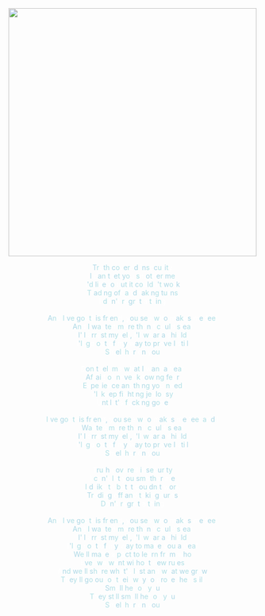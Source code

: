 

<div align="center">
  <img src="https://static.wikia.nocookie.net/themiddle/images/c/ce/Tumblr_o96nhfT5Fi1rt41g1o1_500.gif/revision/latest/scale-to-width-down/500?cb=20231028133904" width="500">
  <p>
<font color="#ADD8E6">T</font><font color="#B0E0E6">r</font><font color="#FFFFFF">u</font><font color="#ADD8E6">t</font><font color="#B0E0E6">h</font><font color="#FFFFFF"> </font><font color="#ADD8E6">c</font><font color="#B0E0E6">o</font><font color="#FFFFFF">v</font><font color="#ADD8E6">e</font><font color="#B0E0E6">r</font><font color="#FFFFFF">e</font><font color="#ADD8E6">d</font><font color="#B0E0E6"> </font><font color="#FFFFFF">i</font><font color="#ADD8E6">n</font><font color="#B0E0E6">s</font><font color="#FFFFFF">e</font><font color="#ADD8E6">c</font><font color="#B0E0E6">u</font><font color="#FFFFFF">r</font><font color="#ADD8E6">i</font><font color="#B0E0E6">t</font><font color="#FFFFFF">y</font><br>
<font color="#ADD8E6">I</font><font color="#B0E0E6"> </font><font color="#FFFFFF">c</font><font color="#ADD8E6">a</font><font color="#B0E0E6">n</font><font color="#FFFFFF">'</font><font color="#ADD8E6">t</font><font color="#B0E0E6"> </font><font color="#FFFFFF">l</font><font color="#ADD8E6">e</font><font color="#B0E0E6">t</font><font color="#FFFFFF"> </font><font color="#ADD8E6">y</font><font color="#B0E0E6">o</font><font color="#FFFFFF">u</font><font color="#ADD8E6"> </font><font color="#B0E0E6">s</font><font color="#FFFFFF">m</font><font color="#ADD8E6">o</font><font color="#B0E0E6">t</font><font color="#FFFFFF">h</font><font color="#ADD8E6">e</font><font color="#B0E0E6">r</font><font color="#FFFFFF"> </font><font color="#ADD8E6">m</font><font color="#B0E0E6">e</font><br>
<font color="#FFFFFF">I</font><font color="#ADD8E6">'</font><font color="#B0E0E6">d</font><font color="#FFFFFF"> </font><font color="#ADD8E6">l</font><font color="#B0E0E6">i</font><font color="#FFFFFF">k</font><font color="#ADD8E6">e</font><font color="#B0E0E6"> </font><font color="#FFFFFF">t</font><font color="#ADD8E6">o</font><font color="#B0E0E6"> </font><font color="#FFFFFF">b</font><font color="#ADD8E6">u</font><font color="#B0E0E6">t</font><font color="#FFFFFF"> </font><font color="#ADD8E6">i</font><font color="#B0E0E6">t</font><font color="#FFFFFF"> </font><font color="#ADD8E6">c</font><font color="#B0E0E6">o</font><font color="#FFFFFF">u</font><font color="#ADD8E6">l</font><font color="#B0E0E6">d</font><font color="#FFFFFF">n</font><font color="#ADD8E6">'</font><font color="#B0E0E6">t</font><font color="#FFFFFF"> </font><font color="#ADD8E6">w</font><font color="#B0E0E6">o</font><font color="#FFFFFF">r</font><font color="#ADD8E6">k</font><br>
<font color="#B0E0E6">T</font><font color="#FFFFFF">r</font><font color="#ADD8E6">a</font><font color="#B0E0E6">d</font><font color="#FFFFFF">i</font><font color="#ADD8E6">n</font><font color="#B0E0E6">g</font><font color="#FFFFFF"> </font><font color="#ADD8E6">o</font><font color="#B0E0E6">f</font><font color="#FFFFFF">f</font><font color="#ADD8E6"> </font><font color="#B0E0E6">a</font><font color="#FFFFFF">n</font><font color="#ADD8E6">d</font><font color="#B0E0E6"> </font><font color="#FFFFFF">t</font><font color="#ADD8E6">a</font><font color="#B0E0E6">k</font><font color="#FFFFFF">i</font><font color="#ADD8E6">n</font><font color="#B0E0E6">g</font><font color="#FFFFFF"> </font><font color="#ADD8E6">t</font><font color="#B0E0E6">u</font><font color="#FFFFFF">r</font><font color="#ADD8E6">n</font><font color="#B0E0E6">s</font><br>
<font color="#FFFFFF">I</font><font color="#ADD8E6"> </font><font color="#B0E0E6">d</font><font color="#FFFFFF">o</font><font color="#ADD8E6">n</font><font color="#B0E0E6">'</font><font color="#FFFFFF">t</font><font color="#ADD8E6"> </font><font color="#B0E0E6">r</font><font color="#FFFFFF">e</font><font color="#ADD8E6">g</font><font color="#B0E0E6">r</font><font color="#FFFFFF">e</font><font color="#ADD8E6">t</font><font color="#B0E0E6"> </font><font color="#FFFFFF">a</font><font color="#ADD8E6"> </font><font color="#B0E0E6">t</font><font color="#FFFFFF">h</font><font color="#ADD8E6">i</font><font color="#B0E0E6">n</font><font color="#FFFFFF">g</font><br>
<br>
<font color="#ADD8E6">A</font><font color="#B0E0E6">n</font><font color="#FFFFFF">d</font><font color="#ADD8E6"> </font><font color="#B0E0E6">I</font><font color="#FFFFFF">'</font><font color="#ADD8E6">v</font><font color="#B0E0E6">e</font><font color="#FFFFFF"> </font><font color="#ADD8E6">g</font><font color="#B0E0E6">o</font><font color="#FFFFFF">t</font><font color="#ADD8E6"> </font><font color="#B0E0E6">t</font><font color="#FFFFFF">h</font><font color="#ADD8E6">i</font><font color="#B0E0E6">s</font><font color="#FFFFFF"> </font><font color="#ADD8E6">f</font><font color="#B0E0E6">r</font><font color="#FFFFFF">i</font><font color="#ADD8E6">e</font><font color="#B0E0E6">n</font><font color="#FFFFFF">d</font><font color="#ADD8E6">,</font><font color="#B0E0E6"> </font><font color="#FFFFFF">y</font><font color="#ADD8E6">o</font><font color="#B0E0E6">u</font><font color="#FFFFFF"> </font><font color="#ADD8E6">s</font><font color="#B0E0E6">e</font><font color="#FFFFFF">e</font><font color="#ADD8E6"> </font><font color="#B0E0E6">w</font><font color="#FFFFFF">h</font><font color="#ADD8E6">o</font><font color="#B0E0E6"> </font><font color="#FFFFFF">m</font><font color="#ADD8E6">a</font><font color="#B0E0E6">k</font><font color="#FFFFFF">e</font><font color="#ADD8E6">s</font><font color="#B0E0E6"> </font><font color="#FFFFFF">m</font><font color="#ADD8E6">e</font><font color="#B0E0E6"> </font><font color="#FFFFFF">f</font><font color="#ADD8E6">e</font><font color="#B0E0E6">e</font><font color="#FFFFFF">l</font><br>
<font color="#ADD8E6">A</font><font color="#B0E0E6">n</font><font color="#FFFFFF">d</font><font color="#ADD8E6"> </font><font color="#B0E0E6">I</font><font color="#FFFFFF"> </font><font color="#ADD8E6">w</font><font color="#B0E0E6">a</font><font color="#FFFFFF">n</font><font color="#ADD8E6">t</font><font color="#B0E0E6">e</font><font color="#FFFFFF">d</font><font color="#ADD8E6"> </font><font color="#B0E0E6">m</font><font color="#FFFFFF">o</font><font color="#ADD8E6">r</font><font color="#B0E0E6">e</font><font color="#FFFFFF"> </font><font color="#ADD8E6">t</font><font color="#B0E0E6">h</font><font color="#FFFFFF">a</font><font color="#ADD8E6">n</font><font color="#B0E0E6"> </font><font color="#FFFFFF">I</font><font color="#ADD8E6"> </font><font color="#B0E0E6">c</font><font color="#FFFFFF">o</font><font color="#ADD8E6">u</font><font color="#B0E0E6">l</font><font color="#FFFFFF">d</font><font color="#ADD8E6"> </font><font color="#B0E0E6">s</font><font color="#FFFFFF">t</font><font color="#ADD8E6">e</font><font color="#B0E0E6">a</font><font color="#FFFFFF">l</font><br>
<font color="#ADD8E6">I</font><font color="#B0E0E6">'</font><font color="#FFFFFF">l</font><font color="#ADD8E6">l</font><font color="#B0E0E6"> </font><font color="#FFFFFF">a</font><font color="#ADD8E6">r</font><font color="#B0E0E6">r</font><font color="#FFFFFF">e</font><font color="#ADD8E6">s</font><font color="#B0E0E6">t</font><font color="#FFFFFF"> </font><font color="#ADD8E6">m</font><font color="#B0E0E6">y</font><font color="#FFFFFF">s</font><font color="#ADD8E6">e</font><font color="#B0E0E6">l</font><font color="#FFFFFF">f</font><font color="#ADD8E6">,</font><font color="#B0E0E6"> </font><font color="#FFFFFF">I</font><font color="#ADD8E6">'</font><font color="#B0E0E6">l</font><font color="#FFFFFF">l</font><font color="#ADD8E6"> </font><font color="#B0E0E6">w</font><font color="#FFFFFF">e</font><font color="#ADD8E6">a</font><font color="#B0E0E6">r</font><font color="#FFFFFF"> </font><font color="#ADD8E6">a</font><font color="#B0E0E6"> </font><font color="#FFFFFF">s</font><font color="#ADD8E6">h</font><font color="#B0E0E6">i</font><font color="#FFFFFF">e</font><font color="#ADD8E6">l</font><font color="#B0E0E6">d</font><br>
<font color="#FFFFFF">I</font><font color="#ADD8E6">'</font><font color="#B0E0E6">l</font><font color="#FFFFFF">l</font><font color="#ADD8E6"> </font><font color="#B0E0E6">g</font><font color="#FFFFFF">o</font><font color="#ADD8E6"> </font><font color="#B0E0E6">o</font><font color="#FFFFFF">u</font><font color="#ADD8E6">t</font><font color="#B0E0E6"> </font><font color="#FFFFFF">o</font><font color="#ADD8E6">f</font><font color="#B0E0E6"> </font><font color="#FFFFFF">m</font><font color="#ADD8E6">y</font><font color="#B0E0E6"> </font><font color="#FFFFFF">w</font><font color="#ADD8E6">a</font><font color="#B0E0E6">y</font><font color="#FFFFFF"> </font><font color="#ADD8E6">t</font><font color="#B0E0E6">o</font><font color="#FFFFFF"> </font><font color="#ADD8E6">p</font><font color="#B0E0E6">r</font><font color="#FFFFFF">o</font><font color="#ADD8E6">v</font><font color="#B0E0E6">e</font><font color="#FFFFFF"> </font><font color="#ADD8E6">I</font><font color="#B0E0E6"> </font><font color="#FFFFFF">s</font><font color="#ADD8E6">t</font><font color="#B0E0E6">i</font><font color="#FFFFFF">l</font><font color="#ADD8E6">l</font><br>
<font color="#B0E0E6">S</font><font color="#FFFFFF">m</font><font color="#ADD8E6">e</font><font color="#B0E0E6">l</font><font color="#FFFFFF">l</font><font color="#ADD8E6"> </font><font color="#B0E0E6">h</font><font color="#FFFFFF">e</font><font color="#ADD8E6">r</font><font color="#B0E0E6"> </font><font color="#FFFFFF">o</font><font color="#ADD8E6">n</font><font color="#B0E0E6"> </font><font color="#FFFFFF">y</font><font color="#ADD8E6">o</font><font color="#B0E0E6">u</font><br>
<br>
<font color="#FFFFFF">D</font><font color="#ADD8E6">o</font><font color="#B0E0E6">n</font><font color="#FFFFFF">'</font><font color="#ADD8E6">t</font><font color="#B0E0E6"> </font><font color="#FFFFFF">t</font><font color="#ADD8E6">e</font><font color="#B0E0E6">l</font><font color="#FFFFFF">l</font><font color="#ADD8E6"> </font><font color="#B0E0E6">m</font><font color="#FFFFFF">e</font><font color="#ADD8E6"> </font><font color="#B0E0E6">w</font><font color="#FFFFFF">h</font><font color="#ADD8E6">a</font><font color="#B0E0E6">t</font><font color="#FFFFFF"> </font><font color="#ADD8E6">I</font><font color="#B0E0E6"> </font><font color="#FFFFFF">w</font><font color="#ADD8E6">a</font><font color="#B0E0E6">n</font><font color="#FFFFFF">n</font><font color="#ADD8E6">a</font><font color="#B0E0E6"> </font><font color="#FFFFFF">h</font><font color="#ADD8E6">e</font><font color="#B0E0E6">a</font><font color="#FFFFFF">r</font><br>
<font color="#ADD8E6">A</font><font color="#B0E0E6">f</font><font color="#FFFFFF">r</font><font color="#ADD8E6">a</font><font color="#B0E0E6">i</font><font color="#FFFFFF">d</font><font color="#ADD8E6"> </font><font color="#B0E0E6">o</font><font color="#FFFFFF">f</font><font color="#ADD8E6"> </font><font color="#B0E0E6">n</font><font color="#FFFFFF">e</font><font color="#ADD8E6">v</font><font color="#B0E0E6">e</font><font color="#FFFFFF">r</font><font color="#ADD8E6"> </font><font color="#B0E0E6">k</font><font color="#FFFFFF">n</font><font color="#ADD8E6">o</font><font color="#B0E0E6">w</font><font color="#FFFFFF">i</font><font color="#ADD8E6">n</font><font color="#B0E0E6">g</font><font color="#FFFFFF"> </font><font color="#ADD8E6">f</font><font color="#B0E0E6">e</font><font color="#FFFFFF">a</font><font color="#ADD8E6">r</font><br>
<font color="#B0E0E6">E</font><font color="#FFFFFF">x</font><font color="#ADD8E6">p</font><font color="#B0E0E6">e</font><font color="#FFFFFF">r</font><font color="#ADD8E6">i</font><font color="#B0E0E6">e</font><font color="#FFFFFF">n</font><font color="#ADD8E6">c</font><font color="#B0E0E6">e</font><font color="#FFFFFF"> </font><font color="#ADD8E6">a</font><font color="#B0E0E6">n</font><font color="#FFFFFF">y</font><font color="#ADD8E6">t</font><font color="#B0E0E6">h</font><font color="#FFFFFF">i</font><font color="#ADD8E6">n</font><font color="#B0E0E6">g</font><font color="#FFFFFF"> </font><font color="#ADD8E6">y</font><font color="#B0E0E6">o</font><font color="#FFFFFF">u</font><font color="#ADD8E6"> </font><font color="#B0E0E6">n</font><font color="#FFFFFF">e</font><font color="#ADD8E6">e</font><font color="#B0E0E6">d</font><br>
<font color="#FFFFFF">I</font><font color="#ADD8E6">'</font><font color="#B0E0E6">l</font><font color="#FFFFFF">l</font><font color="#ADD8E6"> </font><font color="#B0E0E6">k</font><font color="#FFFFFF">e</font><font color="#ADD8E6">e</font><font color="#B0E0E6">p</font><font color="#FFFFFF"> </font><font color="#ADD8E6">f</font><font color="#B0E0E6">i</font><font color="#FFFFFF">g</font><font color="#ADD8E6">h</font><font color="#B0E0E6">t</font><font color="#FFFFFF">i</font><font color="#ADD8E6">n</font><font color="#B0E0E6">g</font><font color="#FFFFFF"> </font><font color="#ADD8E6">j</font><font color="#B0E0E6">e</font><font color="#FFFFFF">a</font><font color="#ADD8E6">l</font><font color="#B0E0E6">o</font><font color="#FFFFFF">u</font><font color="#ADD8E6">s</font><font color="#B0E0E6">y</font><br>
<font color="#FFFFFF">U</font><font color="#ADD8E6">n</font><font color="#B0E0E6">t</font><font color="#FFFFFF">i</font><font color="#ADD8E6">l</font><font color="#B0E0E6"> </font><font color="#FFFFFF">i</font><font color="#ADD8E6">t</font><font color="#B0E0E6">'</font><font color="#FFFFFF">s</font><font color="#ADD8E6"> </font><font color="#B0E0E6">f</font><font color="#FFFFFF">u</font><font color="#ADD8E6">c</font><font color="#B0E0E6">k</font><font color="#FFFFFF">i</font><font color="#ADD8E6">n</font><font color="#B0E0E6">g</font><font color="#FFFFFF"> </font><font color="#ADD8E6">g</font><font color="#B0E0E6">o</font><font color="#FFFFFF">n</font><font color="#ADD8E6">e</font><br>
<br>
<font color="#B0E0E6">I</font><font color="#FFFFFF">'</font><font color="#ADD8E6">v</font><font color="#B0E0E6">e</font><font color="#FFFFFF"> </font><font color="#ADD8E6">g</font><font color="#B0E0E6">o</font><font color="#FFFFFF">t</font><font color="#ADD8E6"> </font><font color="#B0E0E6">t</font><font color="#FFFFFF">h</font><font color="#ADD8E6">i</font><font color="#B0E0E6">s</font><font color="#FFFFFF"> </font><font color="#ADD8E6">f</font><font color="#B0E0E6">r</font><font color="#FFFFFF">i</font><font color="#ADD8E6">e</font><font color="#B0E0E6">n</font><font color="#FFFFFF">d</font><font color="#ADD8E6">,</font><font color="#B0E0E6"> </font><font color="#FFFFFF">y</font><font color="#ADD8E6">o</font><font color="#B0E0E6">u</font><font color="#FFFFFF"> </font><font color="#ADD8E6">s</font><font color="#B0E0E6">e</font><font color="#FFFFFF">e</font><font color="#ADD8E6"> </font><font color="#B0E0E6">w</font><font color="#FFFFFF">h</font><font color="#ADD8E6">o</font><font color="#B0E0E6"> </font><font color="#FFFFFF">m</font><font color="#ADD8E6">a</font><font color="#B0E0E6">k</font><font color="#FFFFFF">e</font><font color="#ADD8E6">s</font><font color="#B0E0E6"> </font><font color="#FFFFFF">m</font><font color="#ADD8E6">e</font><font color="#B0E0E6"> </font><font color="#FFFFFF">f</font><font color="#ADD8E6">e</font><font color="#B0E0E6">e</font><font color="#FFFFFF">l</font><font color="#ADD8E6"> </font><font color="#B0E0E6">a</font><font color="#FFFFFF">n</font><font color="#ADD8E6">d</font><font color="#B0E0E6"> </font><font color="#FFFFFF">I</font><br>
<font color="#ADD8E6">W</font><font color="#B0E0E6">a</font><font color="#FFFFFF">n</font><font color="#ADD8E6">t</font><font color="#B0E0E6">e</font><font color="#FFFFFF">d</font><font color="#ADD8E6"> </font><font color="#B0E0E6">m</font><font color="#FFFFFF">o</font><font color="#ADD8E6">r</font><font color="#B0E0E6">e</font><font color="#FFFFFF"> </font><font color="#ADD8E6">t</font><font color="#B0E0E6">h</font><font color="#FFFFFF">a</font><font color="#ADD8E6">n</font><font color="#B0E0E6"> </font><font color="#FFFFFF">I</font><font color="#ADD8E6"> </font><font color="#B0E0E6">c</font><font color="#FFFFFF">o</font><font color="#ADD8E6">u</font><font color="#B0E0E6">l</font><font color="#FFFFFF">d</font><font color="#ADD8E6"> </font><font color="#B0E0E6">s</font><font color="#FFFFFF">t</font><font color="#ADD8E6">e</font><font color="#B0E0E6">a</font><font color="#FFFFFF">l</font><br>
<font color="#ADD8E6">I</font><font color="#B0E0E6">'</font><font color="#FFFFFF">l</font><font color="#ADD8E6">l</font><font color="#B0E0E6"> </font><font color="#FFFFFF">a</font><font color="#ADD8E6">r</font><font color="#B0E0E6">r</font><font color="#FFFFFF">e</font><font color="#ADD8E6">s</font><font color="#B0E0E6">t</font><font color="#FFFFFF"> </font><font color="#ADD8E6">m</font><font color="#B0E0E6">y</font><font color="#FFFFFF">s</font><font color="#ADD8E6">e</font><font color="#B0E0E6">l</font><font color="#FFFFFF">f</font><font color="#ADD8E6">,</font><font color="#B0E0E6"> </font><font color="#FFFFFF">I</font><font color="#ADD8E6">'</font><font color="#B0E0E6">l</font><font color="#FFFFFF">l</font><font color="#ADD8E6"> </font><font color="#B0E0E6">w</font><font color="#FFFFFF">e</font><font color="#ADD8E6">a</font><font color="#B0E0E6">r</font><font color="#FFFFFF"> </font><font color="#ADD8E6">a</font><font color="#B0E0E6"> </font><font color="#FFFFFF">s</font><font color="#ADD8E6">h</font><font color="#B0E0E6">i</font><font color="#FFFFFF">e</font><font color="#ADD8E6">l</font><font color="#B0E0E6">d</font><br>
<font color="#FFFFFF">I</font><font color="#ADD8E6">'</font><font color="#B0E0E6">l</font><font color="#FFFFFF">l</font><font color="#ADD8E6"> </font><font color="#B0E0E6">g</font><font color="#FFFFFF">o</font><font color="#ADD8E6"> </font><font color="#B0E0E6">o</font><font color="#FFFFFF">u</font><font color="#ADD8E6">t</font><font color="#B0E0E6"> </font><font color="#FFFFFF">o</font><font color="#ADD8E6">f</font><font color="#B0E0E6"> </font><font color="#FFFFFF">m</font><font color="#ADD8E6">y</font><font color="#B0E0E6"> </font><font color="#FFFFFF">w</font><font color="#ADD8E6">a</font><font color="#B0E0E6">y</font><font color="#FFFFFF"> </font><font color="#ADD8E6">t</font><font color="#B0E0E6">o</font><font color="#FFFFFF"> </font><font color="#ADD8E6">p</font><font color="#B0E0E6">r</font><font color="#FFFFFF">o</font><font color="#ADD8E6">v</font><font color="#B0E0E6">e</font><font color="#FFFFFF"> </font><font color="#ADD8E6">I</font><font color="#B0E0E6"> </font><font color="#FFFFFF">s</font><font color="#ADD8E6">t</font><font color="#B0E0E6">i</font><font color="#FFFFFF">l</font><font color="#ADD8E6">l</font><br>
<font color="#B0E0E6">S</font><font color="#FFFFFF">m</font><font color="#ADD8E6">e</font><font color="#B0E0E6">l</font><font color="#FFFFFF">l</font><font color="#ADD8E6"> </font><font color="#B0E0E6">h</font><font color="#FFFFFF">e</font><font color="#ADD8E6">r</font><font color="#B0E0E6"> </font><font color="#FFFFFF">o</font><font color="#ADD8E6">n</font><font color="#B0E0E6"> </font><font color="#FFFFFF">y</font><font color="#ADD8E6">o</font><font color="#B0E0E6">u</font><br>
<br>
<font color="#FFFFFF">T</font><font color="#ADD8E6">r</font><font color="#B0E0E6">u</font><font color="#FFFFFF">t</font><font color="#ADD8E6">h</font><font color="#B0E0E6"> </font><font color="#FFFFFF">c</font><font color="#ADD8E6">o</font><font color="#B0E0E6">v</font><font color="#FFFFFF">e</font><font color="#ADD8E6">r</font><font color="#B0E0E6">e</font><font color="#FFFFFF">d</font><font color="#ADD8E6"> </font><font color="#B0E0E6">i</font><font color="#FFFFFF">n</font><font color="#ADD8E6">s</font><font color="#B0E0E6">e</font><font color="#FFFFFF">c</font><font color="#ADD8E6">u</font><font color="#B0E0E6">r</font><font color="#FFFFFF">i</font><font color="#ADD8E6">t</font><font color="#B0E0E6">y</font><br>
<font color="#FFFFFF">I</font><font color="#ADD8E6"> </font><font color="#B0E0E6">c</font><font color="#FFFFFF">a</font><font color="#ADD8E6">n</font><font color="#B0E0E6">'</font><font color="#FFFFFF">t</font><font color="#ADD8E6"> </font><font color="#B0E0E6">l</font><font color="#FFFFFF">e</font><font color="#ADD8E6">t</font><font color="#B0E0E6"> </font><font color="#FFFFFF">y</font><font color="#ADD8E6">o</font><font color="#B0E0E6">u</font><font color="#FFFFFF"> </font><font color="#ADD8E6">s</font><font color="#B0E0E6">m</font><font color="#FFFFFF">o</font><font color="#ADD8E6">t</font><font color="#B0E0E6">h</font><font color="#FFFFFF">e</font><font color="#ADD8E6">r</font><font color="#B0E0E6"> </font><font color="#FFFFFF">m</font><font color="#ADD8E6">e</font><br>
<font color="#B0E0E6">I</font><font color="#FFFFFF">'</font><font color="#ADD8E6">d</font><font color="#B0E0E6"> </font><font color="#FFFFFF">l</font><font color="#ADD8E6">i</font><font color="#B0E0E6">k</font><font color="#FFFFFF">e</font><font color="#ADD8E6"> </font><font color="#B0E0E6">t</font><font color="#FFFFFF">o</font><font color="#ADD8E6"> </font><font color="#B0E0E6">b</font><font color="#FFFFFF">u</font><font color="#ADD8E6">t</font><font color="#B0E0E6"> </font><font color="#FFFFFF">i</font><font color="#ADD8E6">t</font><font color="#B0E0E6"> </font><font color="#FFFFFF">c</font><font color="#ADD8E6">o</font><font color="#B0E0E6">u</font><font color="#FFFFFF">l</font><font color="#ADD8E6">d</font><font color="#B0E0E6">n</font><font color="#FFFFFF">'</font><font color="#ADD8E6">t</font><font color="#B0E0E6"> </font><font color="#FFFFFF">w</font><font color="#ADD8E6">o</font><font color="#B0E0E6">r</font><font color="#FFFFFF">k</font><br>
<font color="#ADD8E6">T</font><font color="#B0E0E6">r</font><font color="#FFFFFF">a</font><font color="#ADD8E6">d</font><font color="#B0E0E6">i</font><font color="#FFFFFF">n</font><font color="#ADD8E6">g</font><font color="#B0E0E6"> </font><font color="#FFFFFF">o</font><font color="#ADD8E6">f</font><font color="#B0E0E6">f</font><font color="#FFFFFF"> </font><font color="#ADD8E6">a</font><font color="#B0E0E6">n</font><font color="#FFFFFF">d</font><font color="#ADD8E6"> </font><font color="#B0E0E6">t</font><font color="#FFFFFF">a</font><font color="#ADD8E6">k</font><font color="#B0E0E6">i</font><font color="#FFFFFF">n</font><font color="#ADD8E6">g</font><font color="#B0E0E6"> </font><font color="#FFFFFF">t</font><font color="#ADD8E6">u</font><font color="#B0E0E6">r</font><font color="#FFFFFF">n</font><font color="#ADD8E6">s</font><br>
<font color="#B0E0E6">D</font><font color="#FFFFFF">o</font><font color="#ADD8E6">n</font><font color="#B0E0E6">'</font><font color="#FFFFFF">t</font><font color="#ADD8E6"> </font><font color="#B0E0E6">r</font><font color="#FFFFFF">e</font><font color="#ADD8E6">g</font><font color="#B0E0E6">r</font><font color="#FFFFFF">e</font><font color="#ADD8E6">t</font><font color="#B0E0E6"> </font><font color="#FFFFFF">a</font><font color="#ADD8E6"> </font><font color="#B0E0E6">t</font><font color="#FFFFFF">h</font><font color="#ADD8E6">i</font><font color="#B0E0E6">n</font><font color="#FFFFFF">g</font><br>
<br>
<font color="#ADD8E6">A</font><font color="#B0E0E6">n</font><font color="#FFFFFF">d</font><font color="#ADD8E6"> </font><font color="#B0E0E6">I</font><font color="#FFFFFF">'</font><font color="#ADD8E6">v</font><font color="#B0E0E6">e</font><font color="#FFFFFF"> </font><font color="#ADD8E6">g</font><font color="#B0E0E6">o</font><font color="#FFFFFF">t</font><font color="#ADD8E6"> </font><font color="#B0E0E6">t</font><font color="#FFFFFF">h</font><font color="#ADD8E6">i</font><font color="#B0E0E6">s</font><font color="#FFFFFF"> </font><font color="#ADD8E6">f</font><font color="#B0E0E6">r</font><font color="#FFFFFF">i</font><font color="#ADD8E6">e</font><font color="#B0E0E6">n</font><font color="#FFFFFF">d</font><font color="#ADD8E6">,</font><font color="#B0E0E6"> </font><font color="#FFFFFF">y</font><font color="#ADD8E6">o</font><font color="#B0E0E6">u</font><font color="#FFFFFF"> </font><font color="#ADD8E6">s</font><font color="#B0E0E6">e</font><font color="#FFFFFF">e</font><font color="#ADD8E6"> </font><font color="#B0E0E6">w</font><font color="#FFFFFF">h</font><font color="#ADD8E6">o</font><font color="#B0E0E6"> </font><font color="#FFFFFF">m</font><font color="#ADD8E6">a</font><font color="#B0E0E6">k</font><font color="#FFFFFF">e</font><font color="#ADD8E6">s</font><font color="#B0E0E6"> </font><font color="#FFFFFF">m</font><font color="#ADD8E6">e</font><font color="#B0E0E6"> </font><font color="#FFFFFF">f</font><font color="#ADD8E6">e</font><font color="#B0E0E6">e</font><font color="#FFFFFF">l</font><br>
<font color="#ADD8E6">A</font><font color="#B0E0E6">n</font><font color="#FFFFFF">d</font><font color="#ADD8E6"> </font><font color="#B0E0E6">I</font><font color="#FFFFFF"> </font><font color="#ADD8E6">w</font><font color="#B0E0E6">a</font><font color="#FFFFFF">n</font><font color="#ADD8E6">t</font><font color="#B0E0E6">e</font><font color="#FFFFFF">d</font><font color="#ADD8E6"> </font><font color="#B0E0E6">m</font><font color="#FFFFFF">o</font><font color="#ADD8E6">r</font><font color="#B0E0E6">e</font><font color="#FFFFFF"> </font><font color="#ADD8E6">t</font><font color="#B0E0E6">h</font><font color="#FFFFFF">a</font><font color="#ADD8E6">n</font><font color="#B0E0E6"> </font><font color="#FFFFFF">I</font><font color="#ADD8E6"> </font><font color="#B0E0E6">c</font><font color="#FFFFFF">o</font><font color="#ADD8E6">u</font><font color="#B0E0E6">l</font><font color="#FFFFFF">d</font><font color="#ADD8E6"> </font><font color="#B0E0E6">s</font><font color="#FFFFFF">t</font><font color="#ADD8E6">e</font><font color="#B0E0E6">a</font><font color="#FFFFFF">l</font><br>
<font color="#ADD8E6">I</font><font color="#B0E0E6">'</font><font color="#FFFFFF">l</font><font color="#ADD8E6">l</font><font color="#B0E0E6"> </font><font color="#FFFFFF">a</font><font color="#ADD8E6">r</font><font color="#B0E0E6">r</font><font color="#FFFFFF">e</font><font color="#ADD8E6">s</font><font color="#B0E0E6">t</font><font color="#FFFFFF"> </font><font color="#ADD8E6">m</font><font color="#B0E0E6">y</font><font color="#FFFFFF">s</font><font color="#ADD8E6">e</font><font color="#B0E0E6">l</font><font color="#FFFFFF">f</font><font color="#ADD8E6">,</font><font color="#B0E0E6"> </font><font color="#FFFFFF">I</font><font color="#ADD8E6">'</font><font color="#B0E0E6">l</font><font color="#FFFFFF">l</font><font color="#ADD8E6"> </font><font color="#B0E0E6">w</font><font color="#FFFFFF">e</font><font color="#ADD8E6">a</font><font color="#B0E0E6">r</font><font color="#FFFFFF"> </font><font color="#ADD8E6">a</font><font color="#B0E0E6"> </font><font color="#FFFFFF">s</font><font color="#ADD8E6">h</font><font color="#B0E0E6">i</font><font color="#FFFFFF">e</font><font color="#ADD8E6">l</font><font color="#B0E0E6">d</font><br>
<font color="#FFFFFF">I</font><font color="#ADD8E6">'</font><font color="#B0E0E6">l</font><font color="#FFFFFF">l</font><font color="#ADD8E6"> </font><font color="#B0E0E6">g</font><font color="#FFFFFF">o</font><font color="#ADD8E6"> </font><font color="#B0E0E6">o</font><font color="#FFFFFF">u</font><font color="#ADD8E6">t</font><font color="#B0E0E6"> </font><font color="#FFFFFF">o</font><font color="#ADD8E6">f</font><font color="#B0E0E6"> </font><font color="#FFFFFF">m</font><font color="#ADD8E6">y</font><font color="#B0E0E6"> </font><font color="#FFFFFF">w</font><font color="#ADD8E6">a</font><font color="#B0E0E6">y</font><font color="#FFFFFF"> </font><font color="#ADD8E6">t</font><font color="#B0E0E6">o</font><font color="#FFFFFF"> </font><font color="#ADD8E6">m</font><font color="#B0E0E6">a</font><font color="#FFFFFF">k</font><font color="#ADD8E6">e</font><font color="#B0E0E6"> </font><font color="#FFFFFF">y</font><font color="#ADD8E6">o</font><font color="#B0E0E6">u</font><font color="#FFFFFF"> </font><font color="#ADD8E6">a</font><font color="#B0E0E6"> </font><font color="#FFFFFF">d</font><font color="#ADD8E6">e</font><font color="#B0E0E6">a</font><font color="#FFFFFF">l</font><br>
<font color="#ADD8E6">W</font><font color="#B0E0E6">e</font><font color="#FFFFFF">'</font><font color="#ADD8E6">l</font><font color="#B0E0E6">l</font><font color="#FFFFFF"> </font><font color="#ADD8E6">m</font><font color="#B0E0E6">a</font><font color="#FFFFFF">k</font><font color="#ADD8E6">e</font><font color="#B0E0E6"> </font><font color="#FFFFFF">a</font><font color="#ADD8E6"> </font><font color="#B0E0E6">p</font><font color="#FFFFFF">a</font><font color="#ADD8E6">c</font><font color="#B0E0E6">t</font><font color="#FFFFFF"> </font><font color="#ADD8E6">t</font><font color="#B0E0E6">o</font><font color="#FFFFFF"> </font><font color="#ADD8E6">l</font><font color="#B0E0E6">e</font><font color="#FFFFFF">a</font><font color="#ADD8E6">r</font><font color="#B0E0E6">n</font><font color="#FFFFFF"> </font><font color="#ADD8E6">f</font><font color="#B0E0E6">r</font><font color="#FFFFFF">o</font><font color="#ADD8E6">m</font><font color="#B0E0E6"> </font><font color="#FFFFFF">w</font><font color="#ADD8E6">h</font><font color="#B0E0E6">o</font><br>
<font color="#FFFFFF">E</font><font color="#ADD8E6">v</font><font color="#B0E0E6">e</font><font color="#FFFFFF">r</font><font color="#ADD8E6"> </font><font color="#B0E0E6">w</font><font color="#FFFFFF">e</font><font color="#ADD8E6"> </font><font color="#B0E0E6">w</font><font color="#FFFFFF">a</font><font color="#ADD8E6">n</font><font color="#B0E0E6">t</font><font color="#FFFFFF"> </font><font color="#ADD8E6">w</font><font color="#B0E0E6">i</font><font color="#FFFFFF">t</font><font color="#ADD8E6">h</font><font color="#B0E0E6">o</font><font color="#FFFFFF">u</font><font color="#ADD8E6">t</font><font color="#B0E0E6"> </font><font color="#FFFFFF">n</font><font color="#ADD8E6">e</font><font color="#B0E0E6">w</font><font color="#FFFFFF"> </font><font color="#ADD8E6">r</font><font color="#B0E0E6">u</font><font color="#FFFFFF">l</font><font color="#ADD8E6">e</font><font color="#B0E0E6">s</font><br>
<font color="#FFFFFF">A</font><font color="#ADD8E6">n</font><font color="#B0E0E6">d</font><font color="#FFFFFF"> </font><font color="#ADD8E6">w</font><font color="#B0E0E6">e</font><font color="#FFFFFF">'</font><font color="#ADD8E6">l</font><font color="#B0E0E6">l</font><font color="#FFFFFF"> </font><font color="#ADD8E6">s</font><font color="#B0E0E6">h</font><font color="#FFFFFF">a</font><font color="#ADD8E6">r</font><font color="#B0E0E6">e</font><font color="#FFFFFF"> </font><font color="#ADD8E6">w</font><font color="#B0E0E6">h</font><font color="#FFFFFF">a</font><font color="#ADD8E6">t</font><font color="#B0E0E6">'</font><font color="#FFFFFF">s</font><font color="#ADD8E6"> </font><font color="#B0E0E6">l</font><font color="#FFFFFF">o</font><font color="#ADD8E6">s</font><font color="#B0E0E6">t</font><font color="#FFFFFF"> </font><font color="#ADD8E6">a</font><font color="#B0E0E6">n</font><font color="#FFFFFF">d</font><font color="#ADD8E6"> </font><font color="#B0E0E6">w</font><font color="#FFFFFF">h</font><font color="#ADD8E6">a</font><font color="#B0E0E6">t</font><font color="#FFFFFF"> </font><font color="#ADD8E6">w</font><font color="#B0E0E6">e</font><font color="#FFFFFF"> </font><font color="#ADD8E6">g</font><font color="#B0E0E6">r</font><font color="#FFFFFF">e</font><font color="#ADD8E6">w</font><br>
<font color="#B0E0E6">T</font><font color="#FFFFFF">h</font><font color="#ADD8E6">e</font><font color="#B0E0E6">y</font><font color="#FFFFFF">'</font><font color="#ADD8E6">l</font><font color="#B0E0E6">l</font><font color="#FFFFFF"> </font><font color="#ADD8E6">g</font><font color="#B0E0E6">o</font><font color="#FFFFFF"> </font><font color="#ADD8E6">o</font><font color="#B0E0E6">u</font><font color="#FFFFFF">t</font><font color="#ADD8E6"> </font><font color="#B0E0E6">o</font><font color="#FFFFFF">f</font><font color="#ADD8E6"> </font><font color="#B0E0E6">t</font><font color="#FFFFFF">h</font><font color="#ADD8E6">e</font><font color="#B0E0E6">i</font><font color="#FFFFFF">r</font><font color="#ADD8E6"> </font><font color="#B0E0E6">w</font><font color="#FFFFFF">a</font><font color="#ADD8E6">y</font><font color="#B0E0E6"> </font><font color="#FFFFFF">t</font><font color="#ADD8E6">o</font><font color="#B0E0E6"> </font><font color="#FFFFFF">p</font><font color="#ADD8E6">r</font><font color="#B0E0E6">o</font><font color="#FFFFFF">v</font><font color="#ADD8E6">e</font><font color="#B0E0E6"> </font><font color="#FFFFFF">t</font><font color="#ADD8E6">h</font><font color="#B0E0E6">e</font><font color="#FFFFFF">y</font><font color="#ADD8E6"> </font><font color="#B0E0E6">s</font><font color="#FFFFFF">t</font><font color="#ADD8E6">i</font><font color="#B0E0E6">l</font><font color="#FFFFFF">l</font><br>
<font color="#ADD8E6">S</font><font color="#B0E0E6">m</font><font color="#FFFFFF">e</font><font color="#ADD8E6">l</font><font color="#B0E0E6">l</font><font color="#FFFFFF"> </font><font color="#ADD8E6">h</font><font color="#B0E0E6">e</font><font color="#FFFFFF">r</font><font color="#ADD8E6"> </font><font color="#B0E0E6">o</font><font color="#FFFFFF">n</font><font color="#ADD8E6"> </font><font color="#B0E0E6">y</font><font color="#FFFFFF">o</font><font color="#ADD8E6">u</font><br>
<font color="#B0E0E6">T</font><font color="#FFFFFF">h</font><font color="#ADD8E6">e</font><font color="#B0E0E6">y</font><font color="#FFFFFF"> </font><font color="#ADD8E6">s</font><font color="#B0E0E6">t</font><font color="#FFFFFF">i</font><font color="#ADD8E6">l</font><font color="#B0E0E6">l</font><font color="#FFFFFF"> </font><font color="#ADD8E6">s</font><font color="#B0E0E6">m</font><font color="#FFFFFF">e</font><font color="#ADD8E6">l</font><font color="#B0E0E6">l</font><font color="#FFFFFF"> </font><font color="#ADD8E6">h</font><font color="#B0E0E6">e</font><font color="#FFFFFF">r</font><font color="#ADD8E6"> </font><font color="#B0E0E6">o</font><font color="#FFFFFF">n</font><font color="#ADD8E6"> </font><font color="#B0E0E6">y</font><font color="#FFFFFF">o</font><font color="#ADD8E6">u</font><br>
<font color="#B0E0E6">S</font><font color="#FFFFFF">m</font><font color="#ADD8E6">e</font><font color="#B0E0E6">l</font><font color="#FFFFFF">l</font><font color="#ADD8E6"> </font><font color="#B0E0E6">h</font><font color="#FFFFFF">e</font><font color="#ADD8E6">r</font><font color="#B0E0E6"> </font><font color="#FFFFFF">o</font><font color="#ADD8E6">n</font><font color="#B0E0E6"> </font><font color="#FFFFFF">y</font><font color="#ADD8E6">o</font><font color="#B0E0E6">u</font><br>

  </p>
</div>
